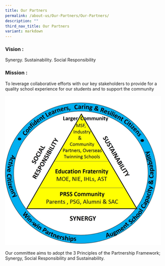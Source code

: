 ```yaml
---
title: Our Partners
permalink: /about-us/Our-Partners/Our-Partners/
description: ""
third_nav_title: Our Partners
variant: markdown
---
```

### Vision : 
Synergy. Sustainability. Social Responsibility

### Mission : 
To leverage collaborative efforts with our key stakeholders to provide for a quality school experience for our students and to support the community

![](/images/Framework%2016%20Nov%202018.jpeg)

Our committee aims to adopt the 3 Principles of the Partnership Framework; Synergy, Social Responsibility and Sustainability.